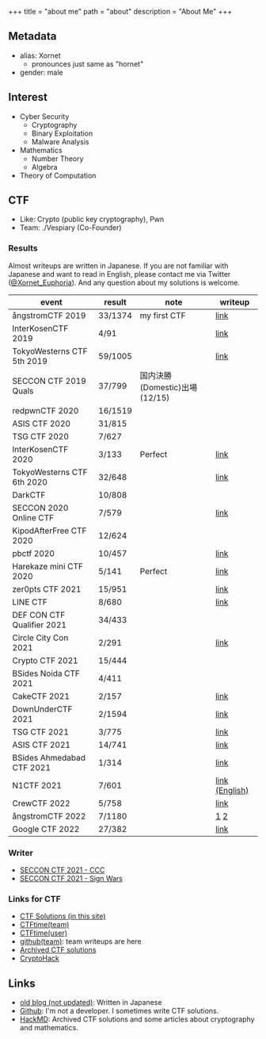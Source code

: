 +++
title = "about me"
path = "about"
description = "About Me"
+++

## Metadata

* alias: Xornet
  * pronounces just same as "hornet"
* gender: male

## Interest

* Cyber Security
  * Cryptography
  * Binary Exploitation
  * Malware Analysis
* Mathematics
  * Number Theory
  * Algebra
* Theory of Computation

## CTF

* Like: Crypto (public key cryptography), Pwn
* Team: ./Vespiary (Co-Founder)

### Results

Almost writeups are written in Japanese. If you are not familiar with Japanese and want to read in English, please contact me via Twitter ([@Xornet_Euphoria](https://twitter.com/Xornet_Euphoria)). And any question about my solutions is welcome.

|event|result|note|writeup|
|----|----|----|----|
|ångstromCTF 2019|33/1374|my first CTF|[link](https://github.com/Xornet-Euphoria/angstromCTF_2019)|
|InterKosenCTF 2019|4/91||[link](https://github.com/Xornet-Euphoria/InterKosenCTF_2019)|
|TokyoWesterns CTF 5th 2019|59/1005||[link](https://xornet.hatenablog.com/entry/2019/09/03/120425)|
|SECCON CTF 2019 Quals|37/799|国内決勝(Domestic)出場(12/15)|
|redpwnCTF 2020|16/1519|
|ASIS CTF 2020|31/815|
|TSG CTF 2020|7/627|
|InterKosenCTF 2020|3/133|Perfect|[link](https://hackmd.io/@Xornet/r1TUJXf4D)|
|TokyoWesterns CTF 6th 2020|32/648||[link](https://hackmd.io/@Xornet/r1m4fk8SP)|
|DarkCTF|10/808|
|SECCON 2020 Online CTF|7/579||[link](https://project-euphoria.dev/blog/3-seccon-2020/)|
|KipodAfterFree CTF 2020|12/624|||
|pbctf 2020|10/457||[link](https://project-euphoria.dev/blog/9-pbctf-2020/)|
|Harekaze mini CTF 2020|5/141|Perfect|[link](https://project-euphoria.dev/blog/11-harekaze-mini/)|
|zer0pts CTF 2021|15/951||[link](https://project-euphoria.dev/blog/18-zer0pts-2021/)|
|LINE CTF|8/680||[link](https://github.com/x-vespiary/writeup/blob/master/2021/03-line/crypto-babycrypto4.md)|
|DEF CON CTF Qualifier 2021|34/433|||
|Circle City Con 2021|2/291||[link](https://project-euphoria.dev/blog/19-ccc-2021/)|
|Crypto CTF 2021|15/444|||
|BSides Noida CTF 2021|4/411|||
|CakeCTF 2021|2/157||[link](https://project-euphoria.dev/blog/20-cake/)|
|DownUnderCTF 2021|2/1594||[link](https://project-euphoria.dev/blog/22-du-2021/)|
|TSG CTF 2021|3/775||[link](https://project-euphoria.dev/blog/23-tsg-2021/)|
|ASIS CTF 2021|14/741||[link](https://project-euphoria.dev/blog/24-asis-2021/)|
|BSides Ahmedabad CTF 2021|1/314||[link](https://project-euphoria.dev/blog/25-zer0pts-2-2021/)|
|N1CTF 2021|7/601||[link (English)](https://project-euphoria.dev/blog/26-n1ctf-2021/)|
|CrewCTF 2022|5/758||[link](https://project-euphoria.dev/problems/2022-04-18/)|
|ångstromCTF 2022|7/1180||[1](https://project-euphoria.dev/problems/prophet/) [2](https://project-euphoria.dev/problems/2022-05-05/)|
|Google CTF 2022|27/382||[link](https://project-euphoria.dev/problems/google-ctf-2022-maybe-someday/)|

### Writer

* [SECCON CTF 2021 - CCC](https://github.com/SECCON/SECCON2021_online_CTF/tree/main/crypto/CCC)
* [SECCON CTF 2021 - Sign Wars](https://github.com/SECCON/SECCON2021_online_CTF/tree/main/crypto/Sign_Wars)

### Links for CTF

* [CTF Solutions (in this site)](https://project-euphoria.dev/problems/)
* [CTFtime(team)](https://ctftime.org/team/80092)
* [CTFtime(user)](https://ctftime.org/user/64130)
* [github(team)](https://github.com/x-vespiary): team writeups are here
* [Archived CTF solutions](https://hackmd.io/@Xornet/BkemeSAhU)
* [CryptoHack](https://cryptohack.org/user/Xornet/)

## Links

* [old blog (not updated)](https://xornet.hatenablog.com/): Written in Japanese
* [Github](https://github.com/Xornet-Euphoria): I'm not a developer. I sometimes write CTF solutions.
* [HackMD](https://hackmd.io/@Xornet): Archived CTF solutions and some articles about cryptography and mathematics.
